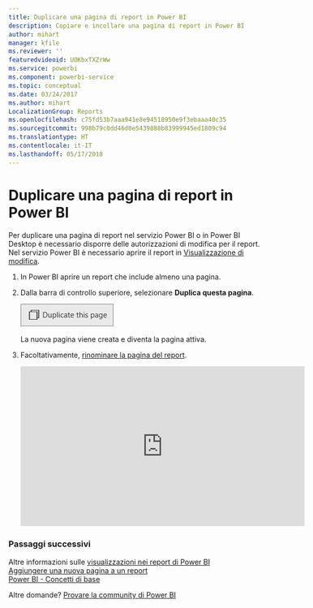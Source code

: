 ```yaml
---
title: Duplicare una pagina di report in Power BI
description: Copiare e incollare una pagina di report in Power BI
author: mihart
manager: kfile
ms.reviewer: ''
featuredvideoid: UOKbxTXZrWw
ms.service: powerbi
ms.component: powerbi-service
ms.topic: conceptual
ms.date: 03/24/2017
ms.author: mihart
LocalizationGroup: Reports
ms.openlocfilehash: c75fd53b7aaa941e8e94518950e9f3ebaaa40c35
ms.sourcegitcommit: 998b79c0dd46d0e5439888b83999945ed1809c94
ms.translationtype: HT
ms.contentlocale: it-IT
ms.lasthandoff: 05/17/2018
---
```

# <a name="duplicate-a-report-page-in-power-bi"></a>Duplicare una pagina di report in Power BI
Per duplicare una pagina di report nel servizio Power BI o in Power BI Desktop è necessario disporre delle autorizzazioni di modifica per il report. Nel servizio Power BI è necessario aprire il report in [Visualizzazione di modifica](service-reading-view-and-editing-view.md). 


1. In Power BI aprire un report che include almeno una pagina. 

2. Dalla barra di controllo superiore, selezionare **Duplica questa pagina**.
   
   ![](media/power-bi-report-copy-paste-page/pbi_duplicate_new.png)
   
   La nuova pagina viene creata e diventa la pagina attiva.
3. Facoltativamente, [rinominare la pagina del report](service-rename.md).
   
   <iframe width="560" height="315" src="https://www.youtube.com/embed/UOKbxTXZrWw?list=PL1N57mwBHtN0JFoKSR0n-tBkUJHeMP2cP" frameborder="0" allowfullscreen></iframe>

### <a name="next-steps"></a>Passaggi successivi
Altre informazioni sulle [visualizzazioni nei report di Power BI](power-bi-report-visualizations.md)    
[Aggiungere una nuova pagina a un report](power-bi-report-add-page.md)    
[Power BI - Concetti di base](service-basic-concepts.md)    

Altre domande? [Provare la community di Power BI](http://community.powerbi.com/)

